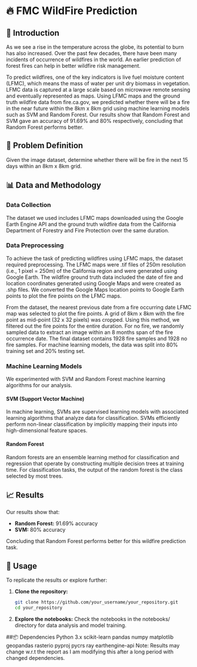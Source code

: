 # 🔥 FMC WildFire Prediction

## 🌟 Introduction
As we see a rise in the temperature across the globe, its potential to burn has also increased. Over the past few decades, there have been many incidents of occurrence of wildfires in the world. An earlier prediction of forest fires can help in better wildfire risk management.

To predict wildfires, one of the key indicators is live fuel moisture content (LFMC), which means the mass of water per unit dry biomass in vegetation. LFMC data is captured at a large scale based on microwave remote sensing and eventually represented as maps. Using LFMC maps and the ground truth wildfire data from fire.ca.gov, we predicted whether there will be a fire in the near future within the 8km x 8km grid using machine learning models such as SVM and Random Forest. Our results show that Random Forest and SVM gave an accuracy of 91.69% and 80% respectively, concluding that Random Forest performs better.

## 📝 Problem Definition
Given the image dataset, determine whether there will be fire in the next 15 days within an 8km x 8km grid.

## 📊 Data and Methodology

### Data Collection
The dataset we used includes LFMC maps downloaded using the Google Earth Engine API and the ground truth wildfire data from the California Department of Forestry and Fire Protection over the same duration.

### Data Preprocessing
To achieve the task of predicting wildfires using LFMC maps, the dataset required preprocessing. The LFMC maps were .tif files of 250m resolution (i.e., 1 pixel = 250m) of the California region and were generated using Google Earth. The wildfire ground truth data included the date of fire and location coordinates generated using Google Maps and were created as .shp files. We converted the Google Maps location points to Google Earth points to plot the fire points on the LFMC maps.

From the dataset, the nearest previous date from a fire occurring date LFMC map was selected to plot the fire points. A grid of 8km x 8km with the fire point as mid-point (32 x 32 pixels) was cropped. Using this method, we filtered out the fire points for the entire duration. For no fire, we randomly sampled data to extract an image within an 8 months span of the fire occurrence date. The final dataset contains 1928 fire samples and 1928 no fire samples. For machine learning models, the data was split into 80% training set and 20% testing set.

### Machine Learning Models
We experimented with SVM and Random Forest machine learning algorithms for our analysis.

#### SVM (Support Vector Machine)
In machine learning, SVMs are supervised learning models with associated learning algorithms that analyze data for classification. SVMs efficiently perform non-linear classification by implicitly mapping their inputs into high-dimensional feature spaces.

#### Random Forest
Random forests are an ensemble learning method for classification and regression that operate by constructing multiple decision trees at training time. For classification tasks, the output of the random forest is the class selected by most trees.

## 📈 Results
Our results show that:
- **Random Forest:** 91.69% accuracy
- **SVM:** 80% accuracy

Concluding that Random Forest performs better for this wildfire prediction task.

## 🚀 Usage
To replicate the results or explore further:

1. **Clone the repository:**
   ```sh
   git clone https://github.com/your_username/your_repository.git
   cd your_repository
2. **Explore the notebooks:**
Check the notebooks in the notebooks/ directory for data analysis and model training.

##📦 Dependencies
Python 3.x
scikit-learn
pandas
numpy
matplotlib
geopandas
rasterio
pyproj
pycrs
ray
earthengine-api
Note: Results may change w.r.t the report as I am modifying this after a long period with changed dependencies.
